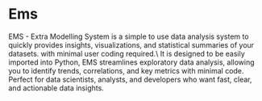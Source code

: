 # Ems
EMS - Extra Modelling System is a simple to use data analysis system to quickly provides insights, visualizations, and statistical summaries of your datasets. with minimal user coding required.\\
It is designed to be easily imported into Python, EMS streamlines exploratory data analysis, allowing you to identify trends, correlations, and key metrics with minimal code. Perfect for data scientists, analysts, and developers who want fast, clear, and actionable data insights.
